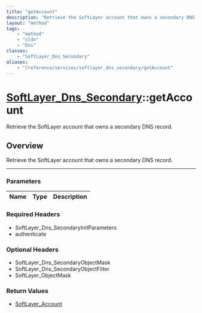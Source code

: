 ```yaml
---
title: "getAccount"
description: "Retrieve the SoftLayer account that owns a secondary DNS record."
layout: "method"
tags:
    - "method"
    - "sldn"
    - "Dns"
classes:
    - "SoftLayer_Dns_Secondary"
aliases:
    - "/reference/services/softlayer_dns_secondary/getAccount"
---
```

# [SoftLayer_Dns_Secondary](/reference/services/SoftLayer_Dns_Secondary)::getAccount


Retrieve the SoftLayer account that owns a secondary DNS record.


## Overview 
Retrieve the SoftLayer account that owns a secondary DNS record.

-----

### Parameters 
|Name | Type | Description |
| --- | --- | --- |


### Required Headers
* SoftLayer_Dns_SecondaryInitParameters
* authenticate


### Optional Headers
* SoftLayer_Dns_SecondaryObjectMask
* SoftLayer_Dns_SecondaryObjectFilter
* SoftLayer_ObjectMask

### Return Values
* <a href='/reference/datatypes/SoftLayer_Account'>SoftLayer_Account </a>




